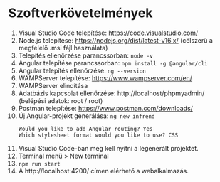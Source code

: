 # Szoftverkövetelmények

1. Visual Studio Code telepítése: https://code.visualstudio.com/
2. Node.js telepítése: https://nodejs.org/dist/latest-v16.x/ (célszerű a megfelelő .msi fájl használata)
3. Telepítés ellenőrzése parancssorban: ``node -v``
4. Angular telepítése parancssorban: ``npm install -g @angular/cli``
5. Angular telepítés ellenőrzése: ``ng --version``
6. WAMPServer telepítése: https://www.wampserver.com/en/
7. WAMPServer elindítása
8. Adatbázis kapcsolat ellenőrzése: http://localhost/phpmyadmin/ (belépési adatok: root / root)
9. Postman telepítése: https://www.postman.com/downloads/
10. Új Angular-projekt generálása: ``ng new infrend``
    ```
    Would you like to add Angular routing? Yes
    Which stylesheet format would you like to use? CSS
    ```
11. Visual Studio Code-ban meg kell nyitni a legenerált projektet.
12. Terminal menü > New terminal
13. ``npm run start``
14. A http://localhost:4200/ címen elérhető a webalkalmazás.
